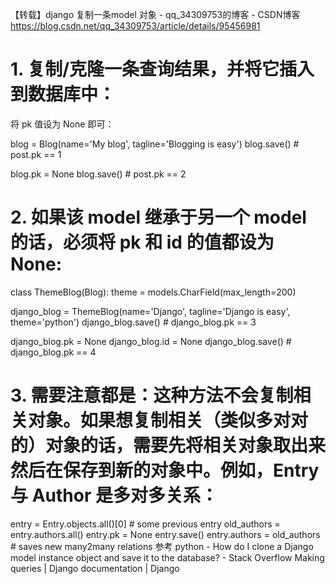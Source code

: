 【转载】django 复制一条model 对象 - qq_34309753的博客 - CSDN博客 https://blog.csdn.net/qq_34309753/article/details/95456981

# 1. 复制/克隆一条查询结果，并将它插入到数据库中：

将 pk 值设为 None 即可：

blog = Blog(name='My blog', tagline='Blogging is easy')
blog.save() # post.pk == 1

blog.pk = None
blog.save() # post.pk == 2

# 2. 如果该 model 继承于另一个 model 的话，必须将 pk 和 id 的值都设为 None:

class ThemeBlog(Blog):
    theme = models.CharField(max_length=200)

django_blog = ThemeBlog(name='Django', tagline='Django is easy', theme='python')
django_blog.save() # django_blog.pk == 3


django_blog.pk = None
django_blog.id = None
django_blog.save() # django_blog.pk == 4

# 3. 需要注意都是：这种方法不会复制相关对象。如果想复制相关（类似多对对的）对象的话，需要先将相关对象取出来然后在保存到新的对象中。例如，Entry 与 Author 是多对多关系：

entry = Entry.objects.all()[0] # some previous entry
old_authors = entry.authors.all()
entry.pk = None
entry.save()
entry.authors = old_authors # saves new many2many relations
参考
python - How do I clone a Django model instance object and save it to the database? - Stack Overflow
Making queries | Django documentation | Django